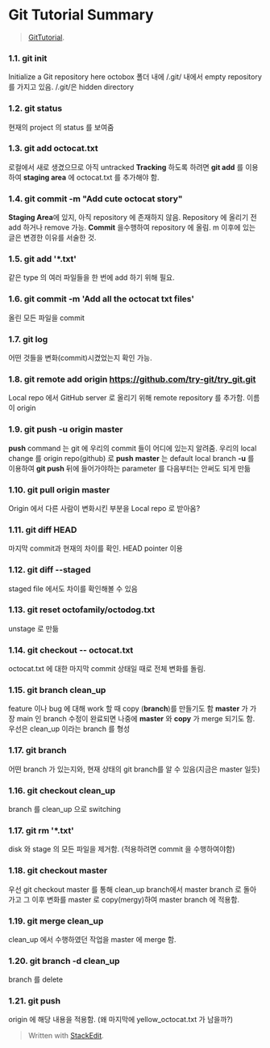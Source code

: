 
Git Tutorial Summary
=============
>[GitTutorial](https://try.github.io/levels/1/challenges/1).



### 1.1. git init
Initialize a Git repository here
octobox 폴더 내에 /.git/ 내에서 empty repository 를 가지고 있음. 
/.git/은 hidden directory

### 1.2. git status
현재의 project 의 status 를 보여줌

### 1.3. git add octocat.txt
로컬에서 새로 생겼으므로 아직 untracked
**Tracking** 하도록 하려면 **git add** 를 이용하여 **staging area** 에 octocat.txt 를 추가해야 함.

### 1.4. git commit -m "Add cute octocat story"
**Staging Area**에 있지, 아직 repository 에 존재하지 않음. Repository 에 올리기 전 add 하거나 remove 가능.
**Commit** 을수행하여 repository 에 올림.
m 이후에 있는 글은 변경한 이유를 서술한 것.

### 1.5. git add '*.txt'
같은 type 의 여러 파일들을 한 번에 add 하기 위해 필요.

### 1.6. git commit -m 'Add all the octocat txt files'
올린 모든 파일을 commit

### 1.7. git log
어떤 것들을 변화(commit)시켰었는지 확인 가능.

### 1.8. git remote add origin https://github.com/try-git/try_git.git
Local repo 에서 GitHub server 로 올리기 위해 remote repository 를 추가함.
이름이 origin

### 1.9. git push -u origin master
**push** command 는 git 에 우리의 commit 들이 어디에 있는지 알려줌. 우리의 local change 를 origin repo(github) 로 **push**
**master** 는 default local branch
**-u** 를 이용하여 **git push** 뒤에 들어가야하는 parameter 를 다음부터는 안써도 되게 만듦

### 1.10. git pull origin master
Origin 에서 다른 사람이 변화시킨 부분을 Local repo 로 받아옴?

### 1.11. git diff HEAD
마지막 commit과 현재의 차이를 확인. HEAD pointer 이용

### 1.12. git diff --staged
staged file 에서도 차이를 확인해볼 수 있음

### 1.13. git reset octofamily/octodog.txt
unstage 로 만듦

### 1.14. git checkout -- octocat.txt
octocat.txt 에 대한 마지막 commit 상태일 때로 전체 변화를 돌림.

### 1.15. git branch clean_up
feature 이나 bug 에 대해 work 할 때 copy (**branch**)를 만들기도 함
**master** 가 가장 main 인 branch
수정이 완료되면 나중에 **master** 와 **copy** 가 merge 되기도 함.
우선은 clean_up 이라는 branch 를 형성

### 1.17. git branch
어떤 branch 가 있는지와, 현재 상태의 git branch를 알 수 있음(지금은 master 일듯)

### 1.16. git checkout clean_up
branch 를 clean_up 으로 switching

### 1.17. git rm '*.txt'
disk 와 stage 의 모든 파일을 제거함.
(적용하려면 commit 을 수행하여야함)

### 1.18. git checkout master
우선 git checkout master 를 통해 clean_up branch에서 master branch 로 돌아가고 그 이후 변화를 master 로 copy(mergy)하여 master branch 에 적용함.

### 1.19. git merge clean_up
clean_up 에서 수행하였던 작업을 master 에 merge 함.

### 1.20. git branch -d clean_up
branch 를 delete

### 1.21. git push
origin 에 해당 내용을 적용함.
(왜 마지막에 yellow_octocat.txt 가 남을까?)

> Written with [StackEdit](https://stackedit.io/).
